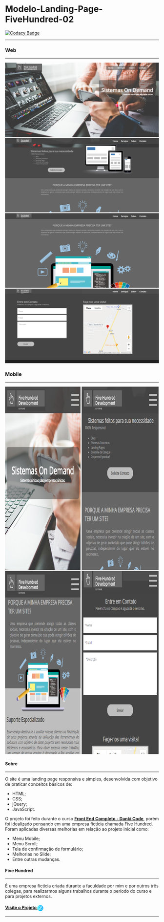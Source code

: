 # Modelo-Landing-Page-FiveHundred-02

[![Codacy Badge](https://api.codacy.com/project/badge/Grade/dd008a6f48b442cd912d9dd6d1140b00)](https://app.codacy.com/gh/blblemos/Modelo-Landing-Page-FiveHundred-02?utm_source=github.com&utm_medium=referral&utm_content=blblemos/Modelo-Landing-Page-FiveHundred-02&utm_campaign=Badge_Grade)

---
### Web
---
<img  src="./Git/IMG/web-home.png">
<img  src="./Git/IMG/web-servicos.png"> 
<img  src="./Git/IMG/web-sobre.png"> 
<img  src="./Git/IMG/web-contato.png"> 

### Mobile
---
<div aling="center" display="flex">
<img  width="49.1%" height="600" src="./Git/IMG/mobile-home.png">
<img  width="49.9%" height="600" src="./Git/IMG/mobile-servico.png">
<img  width="49.1%" height="600" src="./Git/IMG/mobile-sobre.png">
<img  width="49.9%" height="600" src="./Git/IMG/mobile-contato.png">
</div>

#### Sobre
---
O site é uma landing page responsiva e simples, desenvolvida com objetivo de praticar conceitos básicos de: 

-   HTML;
-   CSS;
-   jQuery;
-   JavaScript. 

O projeto foi feito durante o curso **[Front End Completo - Danki Code]( https://cursos.dankicode.com/curso-front-end-completo)**, porém foi idealizado pensando em uma empresa fictícia chamada [Five Hundred](#-five-hundred). Foram aplicadas diversas melhorias em relação ao projeto inicial como:

-   Menu Mobile;
-   Menu Scroll;
-   Tela de confirmação de formulário;
-   Melhorias no Slide;
-   Entre outras mudanças.

#### Five Hundred
---
É uma empresa fictícia criada durante a faculdade por mim e por outros três colegas, para realizarmos alguns trabalhos durante o período do curso e para projetos externos.

#### [Visite o Projeto <img width="19" align="center" src="./Git/IMG/link.png">](https://blblemos.github.io/Modelo-Landing-Page-FiveHundred-02/)
---
